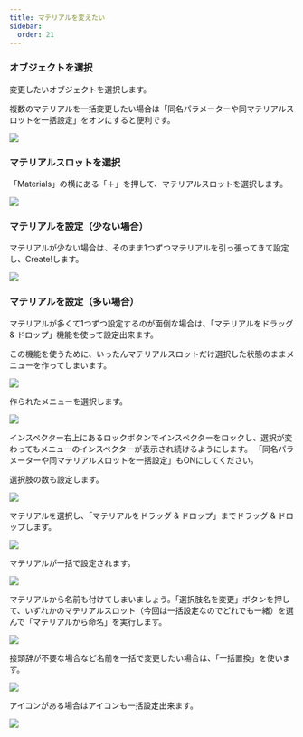 ```yaml
---
title: マテリアルを変えたい
sidebar:
  order: 21
---
```


### オブジェクトを選択

変更したいオブジェクトを選択します。

複数のマテリアルを一括変更したい場合は「同名パラメーターや同マテリアルスロットを一括設定」をオンにすると便利です。

![](../../../assets/imgs/amc-choose-mat.png)

### マテリアルスロットを選択

「Materials」の横にある「＋」を押して、マテリアルスロットを選択します。

![](../../../assets/imgs/amc-choose-mat-check.png)

### マテリアルを設定（少ない場合）

マテリアルが少ない場合は、そのまま1つずつマテリアルを引っ張ってきて設定し、Create!します。

![](../../../assets/imgs/amc-mat-select.png)

### マテリアルを設定（多い場合）

マテリアルが多くて1つずつ設定するのが面倒な場合は、「マテリアルをドラッグ & ドロップ」機能を使って設定出来ます。

この機能を使うために、いったんマテリアルスロットだけ選択した状態のままメニューを作ってしまいます。

![](../../../assets/imgs/amc-choose-mat-create.png)

作られたメニューを選択します。

![](../../../assets/imgs/amc-choose-menu-obj.png)

インスペクター右上にあるロックボタンでインスペクターをロックし、選択が変わってもメニューのインスペクターが表示され続けるようにします。
「同名パラメーターや同マテリアルスロットを一括設定」もONにしてください。

選択肢の数も設定します。

![](../../../assets/imgs/amc-choose-mat-lock.png)

マテリアルを選択し、「マテリアルをドラッグ & ドロップ」までドラッグ & ドロップします。

![](../../../assets/imgs/amc-choose-mat-drag.png)

マテリアルが一括で設定されます。

![](../../../assets/imgs/amc-choose-mat-drop.png)

マテリアルから名前も付けてしまいましょう。「選択肢名を変更」ボタンを押して、いずれかのマテリアルスロット（今回は一括設定なのでどれでも一緒）を選んで「マテリアルから命名」を実行します。

![](../../../assets/imgs/amc-choose-mat-name.png)

接頭辞が不要な場合など名前を一括で変更したい場合は、「一括置換」を使います。

![](../../../assets/imgs/amc-name-replace.png)

アイコンがある場合はアイコンも一括設定出来ます。

![](../../../assets/imgs/amc-icon-drag.png)

